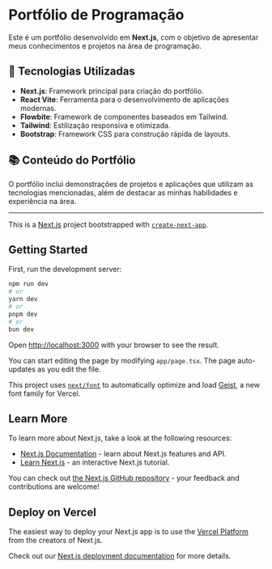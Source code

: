 # Portfólio de Programação

Este é um portfólio desenvolvido em **Next.js**, com o objetivo de apresentar meus conhecimentos e projetos na área de programação.

## 🚀 Tecnologias Utilizadas

- **Next.js**: Framework principal para criação do portfólio.
- **React Vite**: Ferramenta para o desenvolvimento de aplicações modernas.
- **Flowbite**: Framework de componentes baseados em Tailwind.
- **Tailwind**: Estilização responsiva e otimizada.
- **Bootstrap**: Framework CSS para construção rápida de layouts.

## 📚 Conteúdo do Portfólio

O portfólio inclui demonstrações de projetos e aplicações que utilizam as tecnologias mencionadas, além de destacar as minhas habilidades e experiência na área.

---

This is a [Next.js](https://nextjs.org) project bootstrapped with [`create-next-app`](https://nextjs.org/docs/app/api-reference/cli/create-next-app).

## Getting Started

First, run the development server:

```bash
npm run dev
# or
yarn dev
# or
pnpm dev
# or
bun dev
```

Open [http://localhost:3000](http://localhost:3000) with your browser to see the result.

You can start editing the page by modifying `app/page.tsx`. The page auto-updates as you edit the file.

This project uses [`next/font`](https://nextjs.org/docs/app/building-your-application/optimizing/fonts) to automatically optimize and load [Geist](https://vercel.com/font), a new font family for Vercel.

## Learn More

To learn more about Next.js, take a look at the following resources:

- [Next.js Documentation](https://nextjs.org/docs) - learn about Next.js features and API.
- [Learn Next.js](https://nextjs.org/learn) - an interactive Next.js tutorial.

You can check out [the Next.js GitHub repository](https://github.com/vercel/next.js) - your feedback and contributions are welcome!

## Deploy on Vercel

The easiest way to deploy your Next.js app is to use the [Vercel Platform](https://vercel.com/new?utm_medium=default-template&filter=next.js&utm_source=create-next-app&utm_campaign=create-next-app-readme) from the creators of Next.js.

Check out our [Next.js deployment documentation](https://nextjs.org/docs/app/building-your-application/deploying) for more details.
